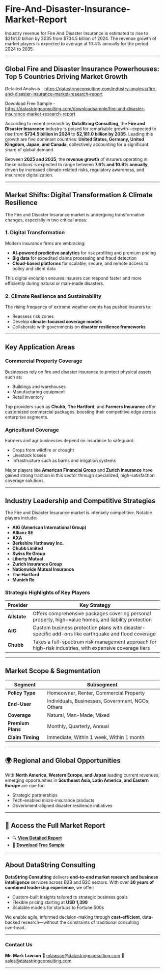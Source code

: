 # Fire-And-Disaster-Insurance-Market-Report

Industry revenue for Fire And Disaster Insurance is estimated to rise to $2181.0 billion by 2035 from $734.5 billion of 2024. The revenue growth of market players is expected to average at 10.4% annually for the period 2024 to 2035.

---

## **Global Fire and Disaster Insurance Powerhouses: Top 5 Countries Driving Market Growth**

Detailed Analysis - https://datastringconsulting.com/industry-analysis/fire-and-disaster-insurance-market-research-report

Download Free Sample - https://datastringconsulting.com/downloadsample/fire-and-disaster-insurance-market-research-report

According to recent research by **DataString Consulting**, the **Fire and Disaster Insurance** industry is poised for remarkable growth—expected to rise from **\$734.5 billion in 2024** to **\$2,181.0 billion by 2035**. Leading this growth are five dominant countries: **United States, Germany, United Kingdom, Japan, and Canada**, collectively accounting for a significant share of global demand.

Between **2025 and 2035**, the **revenue growth** of insurers operating in these nations is expected to range between **7.6% and 10.9% annually**, driven by increased climate-related risks, regulatory awareness, and insurance digitalization.

---

## **Market Shifts: Digital Transformation & Climate Resilience**

The Fire and Disaster Insurance market is undergoing transformative changes, especially in two critical areas:

### **1. Digital Transformation**

Modern insurance firms are embracing:

* **AI-powered predictive analytics** for risk profiling and premium pricing
* **Big data** for expedited claims processing and fraud detection
* **Cloud-based platforms** for scalable, secure, and remote access to policy and client data

This digital evolution ensures insurers can respond faster and more efficiently during natural or man-made disasters.

### **2. Climate Resilience and Sustainability**

The rising frequency of extreme weather events has pushed insurers to:

* Reassess risk zones
* Develop **climate-focused coverage models**
* Collaborate with governments on **disaster resilience frameworks**

---

## **Key Application Areas**

### **Commercial Property Coverage**

Businesses rely on fire and disaster insurance to protect physical assets such as:

* Buildings and warehouses
* Manufacturing equipment
* Retail inventory

Top providers such as **Chubb**, **The Hartford**, and **Farmers Insurance** offer customized commercial packages, boosting their competitive edge across enterprise segments.

### **Agricultural Coverage**

Farmers and agribusinesses depend on insurance to safeguard:

* Crops from wildfire or drought
* Livestock losses
* Infrastructure such as barns and irrigation systems

Major players like **American Financial Group** and **Zurich Insurance** have gained strong traction in this sector through specialized, high-satisfaction coverage solutions.

---

## **Industry Leadership and Competitive Strategies**

The Fire and Disaster Insurance market is intensely competitive. Notable players include:

* **AIG (American International Group)**
* **Allianz SE**
* **AXA**
* **Berkshire Hathaway Inc.**
* **Chubb Limited**
* **Swiss Re Group**
* **Liberty Mutual**
* **Zurich Insurance Group**
* **Nationwide Mutual Insurance**
* **The Hartford**
* **Munich Re**

### **Strategic Highlights of Key Players**

| **Provider** | **Key Strategy**                                                                                       |
| ------------ | ------------------------------------------------------------------------------------------------------ |
| **Allstate** | Offers comprehensive packages covering personal property, high-value homes, and liability protection   |
| **AIG**      | Custom business protection plans with disaster-specific add-ons like earthquake and flood coverage     |
| **Chubb**    | Takes a full-spectrum risk management approach for high-risk industries, with expansive coverage tiers |

---

## **Market Scope & Segmentation**

| **Segment**       | **Subsegment**                                    |
| ----------------- | ------------------------------------------------- |
| **Policy Type**   | Homeowner, Renter, Commercial Property            |
| **End-User**      | Individuals, Businesses, Government, NGOs, Others |
| **Coverage**      | Natural, Man-Made, Mixed                          |
| **Premium Plans** | Monthly, Quarterly, Annual                        |
| **Claim Timing**  | Immediate, Within 1 week, Within 1 month          |

---

## 🌍 **Regional and Global Opportunities**

With **North America, Western Europe, and Japan** leading current revenues, emerging opportunities in **Southeast Asia, Latin America, and Eastern Europe** are ripe for:

* Strategic partnerships
* Tech-enabled micro-insurance products
* Government-aligned disaster resilience initiatives

---

## 📘 **Access the Full Market Report**

* 🔍 [**View Detailed Report**](https://datastringconsulting.com/industry-analysis/fire-and-disaster-insurance-market-research-report)
* 📩 [**Download Free Sample**](https://datastringconsulting.com/downloadsample/fire-and-disaster-insurance-market-research-report)

---

## **About DataString Consulting**

**DataString Consulting** delivers **end-to-end market research and business intelligence** services across B2B and B2C sectors. With over **30 years of combined leadership experience**, we offer:

* Custom-built insights tailored to strategic business goals
* Flexible pricing starting at **USD 1,399**
* Scalable models for startups to Fortune 500s

We enable agile, informed decision-making through **cost-efficient**, data-backed research—without the constraints of traditional consulting overhead.

---

### **Contact Us**

**Mr. Mark Lawson**
📧 [mlawson@datastringconsulting.com](mailto:mlawson@datastringconsulting.com)
📧 [sales@datastringconsulting.com](mailto:sales@datastringconsulting.com)

---
